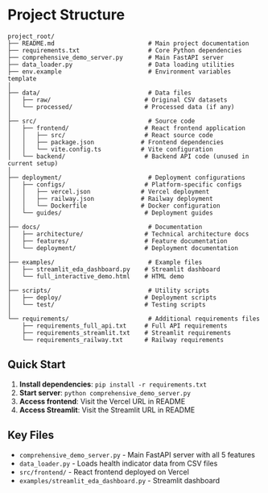 # Project Structure

```
project_root/
├── README.md                          # Main project documentation
├── requirements.txt                   # Core Python dependencies
├── comprehensive_demo_server.py       # Main FastAPI server
├── data_loader.py                     # Data loading utilities
├── env.example                        # Environment variables template
│
├── data/                              # Data files
│   ├── raw/                          # Original CSV datasets
│   └── processed/                    # Processed data (if any)
│
├── src/                               # Source code
│   ├── frontend/                     # React frontend application
│   │   ├── src/                      # React source code
│   │   ├── package.json             # Frontend dependencies
│   │   └── vite.config.ts           # Vite configuration
│   └── backend/                      # Backend API code (unused in current setup)
│
├── deployment/                        # Deployment configurations
│   ├── configs/                      # Platform-specific configs
│   │   ├── vercel.json              # Vercel deployment
│   │   ├── railway.json             # Railway deployment
│   │   └── Dockerfile               # Docker configuration
│   └── guides/                       # Deployment guides
│
├── docs/                              # Documentation
│   ├── architecture/                 # Technical architecture docs
│   ├── features/                     # Feature documentation
│   └── deployment/                   # Deployment documentation
│
├── examples/                          # Example files
│   ├── streamlit_eda_dashboard.py    # Streamlit dashboard
│   └── full_interactive_demo.html    # HTML demo
│
├── scripts/                           # Utility scripts
│   ├── deploy/                       # Deployment scripts
│   └── test/                         # Testing scripts
│
└── requirements/                      # Additional requirements files
    ├── requirements_full_api.txt     # Full API requirements
    ├── requirements_streamlit.txt    # Streamlit requirements
    └── requirements_railway.txt      # Railway requirements
```

## Quick Start

1. **Install dependencies**: `pip install -r requirements.txt`
2. **Start server**: `python comprehensive_demo_server.py`
3. **Access frontend**: Visit the Vercel URL in README
4. **Access Streamlit**: Visit the Streamlit URL in README

## Key Files

- `comprehensive_demo_server.py` - Main FastAPI server with all 5 features
- `data_loader.py` - Loads health indicator data from CSV files
- `src/frontend/` - React frontend deployed on Vercel
- `examples/streamlit_eda_dashboard.py` - Streamlit dashboard
